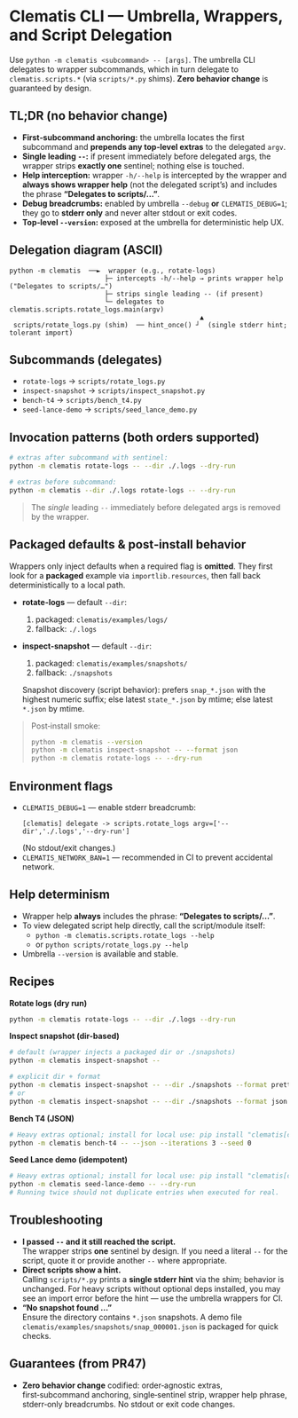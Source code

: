 # Clematis CLI — Umbrella, Wrappers, and Script Delegation

Use `python -m clematis <subcommand> -- [args]`. The umbrella CLI delegates to wrapper subcommands, which in turn delegate to `clematis.scripts.*` (via `scripts/*.py` shims). **Zero behavior change** is guaranteed by design.

## TL;DR (no behavior change)
- **First‑subcommand anchoring:** the umbrella locates the first subcommand and **prepends any top‑level extras** to the delegated `argv`.
- **Single leading `--`:** if present immediately before delegated args, the wrapper strips **exactly one** sentinel; nothing else is touched.
- **Help interception:** wrapper `-h/--help` is intercepted by the wrapper and **always shows wrapper help** (not the delegated script’s) and includes the phrase **“Delegates to scripts/…”**.
- **Debug breadcrumbs:** enabled by umbrella `--debug` **or** `CLEMATIS_DEBUG=1`; they go to **stderr only** and never alter stdout or exit codes.
- **Top‑level `--version`:** exposed at the umbrella for deterministic help UX.

## Delegation diagram (ASCII)
```
python -m clematis  ──►  wrapper (e.g., rotate-logs)
                        ├─ intercepts -h/--help → prints wrapper help ("Delegates to scripts/…")
                        ├─ strips single leading -- (if present)
                        └─ delegates to clematis.scripts.rotate_logs.main(argv)
                                                ▲
 scripts/rotate_logs.py (shim)  ── hint_once() ┘  (single stderr hint; tolerant import)
```

## Subcommands (delegates)
- `rotate-logs` → `scripts/rotate_logs.py`
- `inspect-snapshot` → `scripts/inspect_snapshot.py`
- `bench-t4` → `scripts/bench_t4.py`
- `seed-lance-demo` → `scripts/seed_lance_demo.py`

## Invocation patterns (both orders supported)
```bash
# extras after subcommand with sentinel:
python -m clematis rotate-logs -- --dir ./.logs --dry-run

# extras before subcommand:
python -m clematis --dir ./.logs rotate-logs -- --dry-run
```
> The *single* leading `--` immediately before delegated args is removed by the wrapper.

## Packaged defaults & post‑install behavior
Wrappers only inject defaults when a required flag is **omitted**. They first look for a **packaged** example via `importlib.resources`, then fall back deterministically to a local path.

- **rotate-logs** — default `--dir`:
  1. packaged: `clematis/examples/logs/`
  2. fallback: `./.logs`

- **inspect-snapshot** — default `--dir`:
  1. packaged: `clematis/examples/snapshots/`
  2. fallback: `./snapshots`

  Snapshot discovery (script behavior): prefers `snap_*.json` with the highest numeric suffix; else latest `state_*.json` by mtime; else latest `*.json` by mtime.

> Post‑install smoke:
> ```bash
> python -m clematis --version
> python -m clematis inspect-snapshot -- --format json
> python -m clematis rotate-logs -- --dry-run
> ```

## Environment flags
- `CLEMATIS_DEBUG=1` — enable stderr breadcrumb:
  ```
  [clematis] delegate -> scripts.rotate_logs argv=['--dir','./.logs','--dry-run']
  ```
  (No stdout/exit changes.)
- `CLEMATIS_NETWORK_BAN=1` — recommended in CI to prevent accidental network.

## Help determinism
- Wrapper help **always** includes the phrase: **“Delegates to scripts/…”**.
- To view delegated script help directly, call the script/module itself:
  - `python -m clematis.scripts.rotate_logs --help`
  - or `python scripts/rotate_logs.py --help`
- Umbrella `--version` is available and stable.

## Recipes
**Rotate logs (dry run)**
```bash
python -m clematis rotate-logs -- --dir ./.logs --dry-run
```

**Inspect snapshot (dir-based)**
```bash
# default (wrapper injects a packaged dir or ./snapshots)
python -m clematis inspect-snapshot --

# explicit dir + format
python -m clematis inspect-snapshot -- --dir ./snapshots --format pretty
# or
python -m clematis inspect-snapshot -- --dir ./snapshots --format json
```

**Bench T4 (JSON)**
```bash
# Heavy extras optional; install for local use: pip install "clematis[cli-extras]"
python -m clematis bench-t4 -- --json --iterations 3 --seed 0
```

**Seed Lance demo (idempotent)**
```bash
# Heavy extras optional; install for local use: pip install "clematis[cli-extras]"
python -m clematis seed-lance-demo -- --dry-run
# Running twice should not duplicate entries when executed for real.
```

## Troubleshooting
- **I passed `--` and it still reached the script.**  
  The wrapper strips **one** sentinel by design. If you need a literal `--` for the script, quote it or provide another `--` where appropriate.
- **Direct scripts show a hint.**  
  Calling `scripts/*.py` prints a **single stderr hint** via the shim; behavior is unchanged. For heavy scripts without optional deps installed, you may see an import error before the hint — use the umbrella wrappers for CI.
- **“No snapshot found …”**  
  Ensure the directory contains `*.json` snapshots. A demo file `clematis/examples/snapshots/snap_000001.json` is packaged for quick checks.

## Guarantees (from PR47)
- **Zero behavior change** codified: order‑agnostic extras, first‑subcommand anchoring, single‑sentinel strip, wrapper help phrase, stderr‑only breadcrumbs. No stdout or exit code changes.